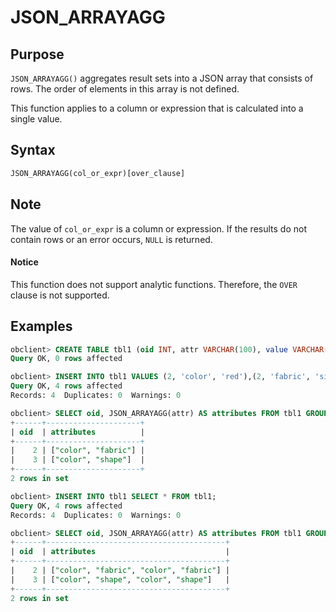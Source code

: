 # JSON_ARRAYAGG

## Purpose

`JSON_ARRAYAGG()` aggregates result sets into a JSON array that consists of rows. The order of elements in this array is not defined.

This function applies to a column or expression that is calculated into a single value.

## Syntax

```sql
JSON_ARRAYAGG(col_or_expr)[over_clause]
```

## Note

The value of `col_or_expr` is a column or expression. If the results do not contain rows or an error occurs, `NULL` is returned.

  <main id="notice" type='notice'>
    <h4>Notice</h4>
    <p>This function does not support analytic functions. Therefore, the <code>OVER</code> clause is not supported. </p>
  </main>

## Examples

```sql
obclient> CREATE TABLE tbl1 (oid INT, attr VARCHAR(100), value VARCHAR(100));
Query OK, 0 rows affected

obclient> INSERT INTO tbl1 VALUES (2, 'color', 'red'),(2, 'fabric', 'silk'),(3,'color','green'),(3,'shape','square');
Query OK, 4 rows affected
Records: 4  Duplicates: 0  Warnings: 0

obclient> SELECT oid, JSON_ARRAYAGG(attr) AS attributes FROM tbl1 GROUP BY oid;
+------+---------------------+
| oid  | attributes          |
+------+---------------------+
|    2 | ["color", "fabric"] |
|    3 | ["color", "shape"]  |
+------+---------------------+
2 rows in set

obclient> INSERT INTO tbl1 SELECT * FROM tbl1;
Query OK, 4 rows affected
Records: 4  Duplicates: 0  Warnings: 0

obclient> SELECT oid, JSON_ARRAYAGG(attr) AS attributes FROM tbl1 GROUP BY oid;
+------+----------------------------------------+
| oid  | attributes                             |
+------+----------------------------------------+
|    2 | ["color", "fabric", "color", "fabric"] |
|    3 | ["color", "shape", "color", "shape"]   |
+------+----------------------------------------+
2 rows in set
```
